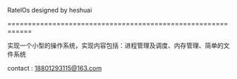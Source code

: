 ﻿RatelOs designed by heshuai
 
============================================================

实现一个小型的操作系统，实现内容包括：进程管理及调度、内存管理、简单的文件系统

contact : 18801293115@163.com
